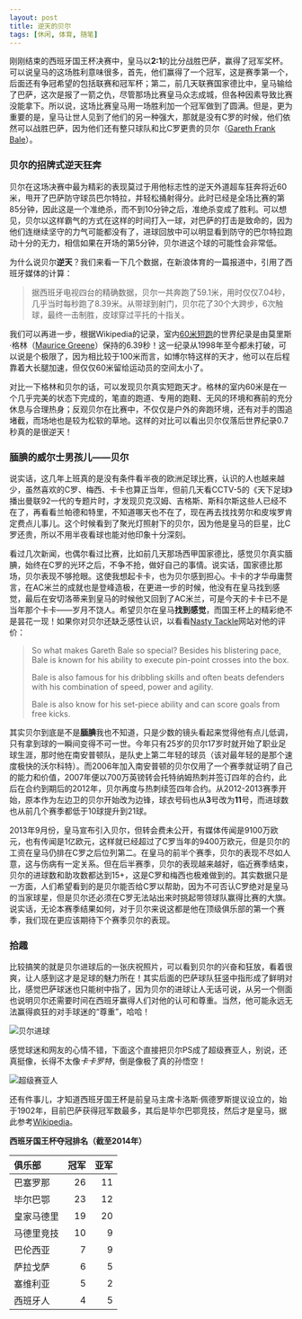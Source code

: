 ```yaml
---
layout: post
title: 逆天的贝尔
tags: [休闲, 体育, 随笔]
---
```


刚刚结束的西班牙国王杯决赛中，皇马以**2:1**的比分战胜巴萨，赢得了冠军奖杯。可以说皇马的这场胜利意味很多，首先，他们赢得了一个冠军，这是赛季第一个，后面还有争冠希望的包括联赛和冠军杯；第二，前几天联赛国家德比中，皇马输给了巴萨，这次是报了一箭之仇，尽管那场比赛皇马众志成城，但各种因素导致比赛没能拿下。所以说，这场比赛皇马用一场胜利加一个冠军做到了圆满。但是，更为重要的是，皇马让世人见到了他们的另一种强大，那就是没有C罗的时候，他们依然可以战胜巴萨，因为他们还有整只球队和比C罗更贵的贝尔（[Gareth Frank Bale][Bale]）。

### 贝尔的招牌式逆天狂奔

贝尔在这场决赛中最为精彩的表现莫过于用他标志性的逆天外道超车狂奔将近60米，甩开了巴萨防守球员巴尔特拉，并轻松捅射得分。此时已经是全场比赛的第85分钟，因此这是一个准绝杀，而不到10分钟之后，准绝杀变成了胜利。可以想见，贝尔以这样霸气的方式在这样的时间打入一球，对巴萨的打击是致命的，因为他们连继续坚守的力气可能都没有了，进球回放中可以明显看到防守的巴尔特拉跑动十分的无力，相信如果在开场的第5分钟，贝尔进这个球的可能性会非常低。

为什么说贝尔**逆天**？我们来看一下几个数据，在新浪体育的一篇报道中，引用了西班牙媒体的计算：

> 据西班牙电视四台的精确数据，贝尔一共奔跑了59.1米，用时仅仅7.04秒，几乎当时每秒跑了8.39米。从带球到射门，贝尔花了30个大跨步，6次触球，最终一击制胜，皮球穿过平托的十指关。

我们可以再进一步，根据Wikipedia的记录，室内[60米短跑][60m]的世界纪录是由莫里斯·格林（[Maurice Greene][Greene]）保持的6.39秒！这一纪录从1998年至今都未打破，可以说是个极限了，因为相比较于100米而言，如博尔特这样的天才，他可以在后程靠着大长腿加速，但仅仅60米留给运动员的空间太小了。

对比一下格林和贝尔的话，可以发现贝尔真实短跑天才。格林的室内60米是在一个几乎完美的状态下完成的，笔直的跑道、专用的跑鞋、无风的环境和赛前的充分休息与合理热身；反观贝尔在比赛中，不仅仅是户外的奔跑环境，还有对手的围追堵截，而场地也是较为松软的草地。这样的对比可以看出贝尔仅落后世界纪录0.7秒真的是很逆天！

### 腼腆的威尔士男孩儿——贝尔

说实话，这几年上班真的是没有条件看半夜的欧洲足球比赛，认识的人也越来越少，虽然喜欢的C罗、梅西、卡卡也算正当年，但前几天看CCTV-5的《天下足球》播出曼联92一代的专题片时，才发现贝克汉姆、吉格斯、斯科尔斯这些人已经不在了，再看看兰帕德和特里，不知道哪天也不在了，现在再去找找劳尔和皮埃罗肯定费点儿事儿。这个时候看到了聚光灯照射下的贝尔，因为他是皇马的巨星，比C罗还贵，所以不用半夜看球也能对他印象十分深刻。

看过几次新闻，也偶尔看过比赛，比如前几天那场西甲国家德比，感觉贝尔真实腼腆，始终在C罗的光环之后，不争不抢，做好自己的事情。说实话，国家德比那场，贝尔表现不够抢眼。这使我想起卡卡，也为贝尔感到担心。卡卡的才华毋庸赘言，在AC米兰的成就也是登峰造极，在更进一步的时候，他没有在皇马找到感觉，最后在安切洛蒂来到皇马的时候他又回到了AC米兰，可是今天的卡卡已不是当年那个卡卡——岁月不饶人。希望贝尔在皇马**找到感觉**，而国王杯上的精彩绝不是昙花一现！如果你对贝尔还缺乏感性认识，以看看[Nasty Tackle][NT]网站对他的评价：

>So what makes Gareth Bale so special? Besides his blistering pace, Bale is known for his ability to execute pin-point crosses into the box.
>
>Bale is also famous for his dribbling skills and often beats defenders with his combination of speed, power and agility.
>
>Bale is also know for his set-piece ability and can score goals from free kicks.

其实贝尔到底是不是**腼腆**我也不知道，只是少数的镜头看起来觉得他有点儿低调，只有拿到球的一瞬间变得不可一世。今年只有25岁的贝尔17岁时就开始了职业足球生涯，那时他在南安普顿队，是队史上第二年轻的球员（该对最年轻的是那个速度极快的沃尔科特）。而2006年加入南安普顿的贝尔仅用了一个赛季就证明了自己的能力和价值，2007年便以700万英镑转会托特纳姆热刺并签订四年的合约，此后在合约到期后的2012年，贝尔再度与热刺续签四年合约。从2012-2013赛季开始，原本作为左边卫的贝尔开始改为边锋，球衣号码也从**3**号改为**11**号，而进球数也从前几个赛季都低于10球提升到21球。

2013年9月份，皇马宣布引入贝尔，但转会费未公开，有媒体传闻是9100万欧元，也有传闻是1亿欧元，这样就已经超过了C罗当年的9400万欧元，但是贝尔的工资在皇马仍排在C罗之后位列第二。在皇马的前半个赛季，贝尔的表现不尽如人意，这与伤病有一定关系。但在后半赛季，贝尔的表现越来越好，临近赛季结束，贝尔的进球数和助攻数都达到15+，这是C罗和梅西也极难做到的。其实数据只是一方面，人们希望看到的是贝尔能否给C罗以帮助，因为不可否认C罗绝对是皇马的当家球星，但是贝尔还必须在C罗无法站出来时挑起带领球队赢得比赛的大旗。说实话，无论本赛季结果如何，对于贝尔来说这都是他在顶级俱乐部的第一个赛季，我们现在更应该期待下个赛季贝尔的表现。

### 拾趣

比较搞笑的就是贝尔进球后的一张庆祝照片，可以看到贝尔的兴奋和狂放，看着很爽，让人感到这才是足球的魅力所在！其实后面的巴萨球队狂竖中指形成了鲜明对比，感觉巴萨球迷也只能树中指了，因为贝尔的进球让人无话可说，从另一个侧面也说明贝尔还需要时间在西班牙赢得人们对他的认可和尊重。当然，他可能永远无法赢得疯狂的对手球迷的“尊重”，哈哈！

![贝尔进球](http://i1.sinaimg.cn/ty/g/laliga/2014-04-17/U7880P6T12D7123465F44DT20140417110149.jpg)

感觉球迷和网友的心情不错，下面这个直接把贝尔PS成了超级赛亚人，别说，还真挺像，长得不太像*卡卡罗特*，倒是像极了真的孙悟空！

![超级赛亚人](http://i2.sinaimg.cn/ty/2014/0418/U334P6DT20140418111255.jpg)

还有件事儿，才知道西班牙国王杯是前皇马主席卡洛斯·佩德罗斯提议设立的，始于1902年，目前巴萨获得冠军数最多，其后是毕尔巴鄂竞技，然后才是皇马，据此参考[Wikipedia][Copa]。

**西班牙国王杯夺冠排名（截至2014年）**

|俱乐部|冠军|亚军|
|:-----|----:|----:|
|巴塞罗那|26|11|
|毕尔巴鄂|23|12|
|皇家马德里|19|20|
|马德里竞技|10|9|
|巴伦西亚|7|9|
|萨拉戈萨|6|5|
|塞维利亚|5|2|
|西班牙人|4|5|

<br />

[Bale]: http://en.wikipedia.org/wiki/Gareth_Bale
[60m]: http://en.wikipedia.org/wiki/60_metres
[Greene]: http://en.wikipedia.org/wiki/Maurice_Greene_(athlete)
[Copa]: http://zh.wikipedia.org/wiki/%E8%A5%BF%E7%8F%AD%E7%89%99%E5%9C%8B%E7%8E%8B%E7%9B%83
[NT]: http://nastytackle.com/gareth-bale-tottenham-hotspurs-speed-king
